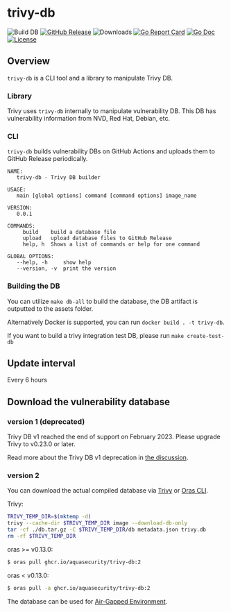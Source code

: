 # trivy-db 

![Build DB](https://github.com/aquasecurity/trivy-db/workflows/Trivy%20DB/badge.svg)
[![GitHub Release][release-img]][release]
![Downloads][download]
[![Go Report Card][report-card-img]][report-card]
[![Go Doc][go-doc-img]][go-doc]
[![License][license-img]][license]

[download]: https://img.shields.io/github/downloads/aquasecurity/trivy-db/total?logo=github
[release-img]: https://img.shields.io/github/release/aquasecurity/trivy-db.svg?logo=github
[release]: https://github.com/aquasecurity/trivy-db/releases
[report-card-img]: https://goreportcard.com/badge/github.com/aquasecurity/trivy-db
[report-card]: https://goreportcard.com/report/github.com/aquasecurity/trivy-db
[go-doc-img]: https://godoc.org/github.com/aquasecurity/trivy-db?status.svg
[go-doc]: https://godoc.org/github.com/aquasecurity/trivy-db
[code-cov]: https://codecov.io/gh/aquasecurity/trivy-db/branch/main/graph/badge.svg
[license-img]: https://img.shields.io/badge/License-Apache%202.0-blue.svg
[license]: https://github.com/aquasecurity/trivy-db/blob/main/LICENSE

## Overview
`trivy-db` is a CLI tool and a library to manipulate Trivy DB.

### Library
Trivy uses `trivy-db` internally to manipulate vulnerability DB. This DB has vulnerability information from NVD, Red Hat, Debian, etc.

### CLI
`trivy-db` builds vulnerability DBs on GitHub Actions and uploads them to GitHub Release periodically.

```
NAME:
   trivy-db - Trivy DB builder

USAGE:
   main [global options] command [command options] image_name

VERSION:
   0.0.1

COMMANDS:
     build    build a database file
     upload   upload database files to GitHub Release
     help, h  Shows a list of commands or help for one command

GLOBAL OPTIONS:
   --help, -h     show help
   --version, -v  print the version
```

### Building the DB
You can utilize `make db-all` to build the database, the DB artifact is outputted to the assets folder.

Alternatively Docker is supported, you can run `docker build . -t trivy-db`.

If you want to build a trivy integration test DB, please run `make create-test-db`

## Update interval
Every 6 hours

## Download the vulnerability database
### version 1 (deprecated)
Trivy DB v1 reached the end of support on February 2023. Please upgrade Trivy to v0.23.0 or later.

Read more about the Trivy DB v1 deprecation in [the discussion](https://github.com/aquasecurity/trivy/discussions/1653).

### version 2
You can download the actual compiled database via [Trivy](https://aquasecurity.github.io/trivy/) or [Oras CLI](https://oras.land/cli/).

Trivy:
```sh
TRIVY_TEMP_DIR=$(mktemp -d)
trivy --cache-dir $TRIVY_TEMP_DIR image --download-db-only
tar -cf ./db.tar.gz -C $TRIVY_TEMP_DIR/db metadata.json trivy.db
rm -rf $TRIVY_TEMP_DIR
```
oras >= v0.13.0:
```sh
$ oras pull ghcr.io/aquasecurity/trivy-db:2
```

oras < v0.13.0:
```sh
$ oras pull -a ghcr.io/aquasecurity/trivy-db:2
```
The database can be used for [Air-Gapped Environment](https://aquasecurity.github.io/trivy/latest/docs/advanced/air-gap/).